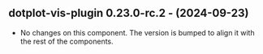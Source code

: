   ## dotplot-vis-plugin 0.23.0-rc.2 - (2024-09-23)
  
  * No changes on this component. The version is bumped to align it
    with the rest of the components.
